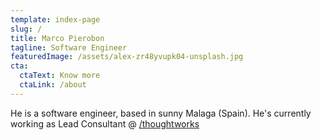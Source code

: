 ```yaml
---
template: index-page
slug: /
title: Marco Pierobon
tagline: Software Engineer
featuredImage: /assets/alex-zr48yvupk04-unsplash.jpg
cta:
  ctaText: Know more
  ctaLink: /about
---
```

He is a software engineer, based in sunny Malaga (Spain). He's currently working as Lead Consultant @ [/thoughtworks](http://www.thoughtworks.com)